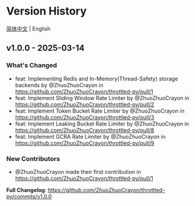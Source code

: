 # Version History

[简体中文](./CHANGELOG.md) | English

## v1.0.0 - 2025-03-14
### What's Changed
* feat: Implementing Redis and In-Memory(Thread-Safety) storage backends by @ZhuoZhuoCrayon in https://github.com/ZhuoZhuoCrayon/throttled-py/pull/1
* feat: Implement Sliding Window Rate Limiter by @ZhuoZhuoCrayon in https://github.com/ZhuoZhuoCrayon/throttled-py/pull/2
* feat: Implement Token Bucket Rate Limiter by @ZhuoZhuoCrayon in https://github.com/ZhuoZhuoCrayon/throttled-py/pull/3
* feat: Implement Leaking Bucket Rate Limiter by @ZhuoZhuoCrayon in https://github.com/ZhuoZhuoCrayon/throttled-py/pull/8
* feat: Implement GCRA Rate Limiter by @ZhuoZhuoCrayon in https://github.com/ZhuoZhuoCrayon/throttled-py/pull/9

### New Contributors
* @ZhuoZhuoCrayon made their first contribution in https://github.com/ZhuoZhuoCrayon/throttled-py/pull/1

**Full Changelog**: https://github.com/ZhuoZhuoCrayon/throttled-py/commits/v1.0.0
